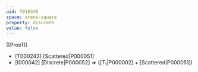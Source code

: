 ```yaml
---
uid: T018348
space: arens-square
property: discrete
value: false
---
```

[[Proof]]

* [T000243] [Scattered|P000051]
* [I000042] [Discrete|P000052] => ([$T_1$|P000002] + [Scattered|P000051])

